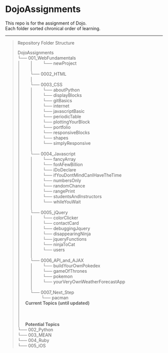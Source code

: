 # DojoAssignments  
  
  
This repo is for the assignment of Dojo.  
Each folder sorted chronical order of learning.  

  
  
----------

  


>Repository Folder Structure  
>  
>DojoAssignments  
└── 001_WebFundamentals  
│&nbsp;&nbsp;&nbsp;&nbsp;&nbsp;&nbsp;&nbsp;&nbsp;│&nbsp;&nbsp;&nbsp;&nbsp;&nbsp;&nbsp;&nbsp;&nbsp;└── newProject  
│&nbsp;&nbsp;&nbsp;&nbsp;&nbsp;&nbsp;&nbsp;&nbsp;│  
│&nbsp;&nbsp;&nbsp;&nbsp;&nbsp;&nbsp;&nbsp;&nbsp;└── 0002_HTML  
│&nbsp;&nbsp;&nbsp;&nbsp;&nbsp;&nbsp;&nbsp;&nbsp;│  
│&nbsp;&nbsp;&nbsp;&nbsp;&nbsp;&nbsp;&nbsp;&nbsp;└── 0003_CSS  
│&nbsp;&nbsp;&nbsp;&nbsp;&nbsp;&nbsp;&nbsp;&nbsp;│&nbsp;&nbsp;&nbsp;&nbsp;&nbsp;&nbsp;&nbsp;&nbsp;└── aboutPython  
│&nbsp;&nbsp;&nbsp;&nbsp;&nbsp;&nbsp;&nbsp;&nbsp;│&nbsp;&nbsp;&nbsp;&nbsp;&nbsp;&nbsp;&nbsp;&nbsp;└── displayBlocks  
│&nbsp;&nbsp;&nbsp;&nbsp;&nbsp;&nbsp;&nbsp;&nbsp;│&nbsp;&nbsp;&nbsp;&nbsp;&nbsp;&nbsp;&nbsp;&nbsp;└── gitBasics  
│&nbsp;&nbsp;&nbsp;&nbsp;&nbsp;&nbsp;&nbsp;&nbsp;│&nbsp;&nbsp;&nbsp;&nbsp;&nbsp;&nbsp;&nbsp;&nbsp;└── internet  
│&nbsp;&nbsp;&nbsp;&nbsp;&nbsp;&nbsp;&nbsp;&nbsp;│&nbsp;&nbsp;&nbsp;&nbsp;&nbsp;&nbsp;&nbsp;&nbsp;└── javascriptBasic  
│&nbsp;&nbsp;&nbsp;&nbsp;&nbsp;&nbsp;&nbsp;&nbsp;│&nbsp;&nbsp;&nbsp;&nbsp;&nbsp;&nbsp;&nbsp;&nbsp;└── periodicTable  
│&nbsp;&nbsp;&nbsp;&nbsp;&nbsp;&nbsp;&nbsp;&nbsp;│&nbsp;&nbsp;&nbsp;&nbsp;&nbsp;&nbsp;&nbsp;&nbsp;└── plottingYourBlock  
│&nbsp;&nbsp;&nbsp;&nbsp;&nbsp;&nbsp;&nbsp;&nbsp;│&nbsp;&nbsp;&nbsp;&nbsp;&nbsp;&nbsp;&nbsp;&nbsp;└── portfolio  
│&nbsp;&nbsp;&nbsp;&nbsp;&nbsp;&nbsp;&nbsp;&nbsp;│&nbsp;&nbsp;&nbsp;&nbsp;&nbsp;&nbsp;&nbsp;&nbsp;└── responsiveBlocks  
│&nbsp;&nbsp;&nbsp;&nbsp;&nbsp;&nbsp;&nbsp;&nbsp;│&nbsp;&nbsp;&nbsp;&nbsp;&nbsp;&nbsp;&nbsp;&nbsp;└── shapes  
│&nbsp;&nbsp;&nbsp;&nbsp;&nbsp;&nbsp;&nbsp;&nbsp;│&nbsp;&nbsp;&nbsp;&nbsp;&nbsp;&nbsp;&nbsp;&nbsp;└── simplyResponsive  
│&nbsp;&nbsp;&nbsp;&nbsp;&nbsp;&nbsp;&nbsp;&nbsp;│  
│&nbsp;&nbsp;&nbsp;&nbsp;&nbsp;&nbsp;&nbsp;&nbsp;└── 0004_Javascript  
│&nbsp;&nbsp;&nbsp;&nbsp;&nbsp;&nbsp;&nbsp;&nbsp;│&nbsp;&nbsp;&nbsp;&nbsp;&nbsp;&nbsp;&nbsp;&nbsp;└── fancyArray  
│&nbsp;&nbsp;&nbsp;&nbsp;&nbsp;&nbsp;&nbsp;&nbsp;│&nbsp;&nbsp;&nbsp;&nbsp;&nbsp;&nbsp;&nbsp;&nbsp;└── forAFewBillion  
│&nbsp;&nbsp;&nbsp;&nbsp;&nbsp;&nbsp;&nbsp;&nbsp;│&nbsp;&nbsp;&nbsp;&nbsp;&nbsp;&nbsp;&nbsp;&nbsp;└── iDoDeclare  
│&nbsp;&nbsp;&nbsp;&nbsp;&nbsp;&nbsp;&nbsp;&nbsp;│&nbsp;&nbsp;&nbsp;&nbsp;&nbsp;&nbsp;&nbsp;&nbsp;└── ifYouDontMindCanIHaveTheTime  
│&nbsp;&nbsp;&nbsp;&nbsp;&nbsp;&nbsp;&nbsp;&nbsp;│&nbsp;&nbsp;&nbsp;&nbsp;&nbsp;&nbsp;&nbsp;&nbsp;└── numbersOnly  
│&nbsp;&nbsp;&nbsp;&nbsp;&nbsp;&nbsp;&nbsp;&nbsp;│&nbsp;&nbsp;&nbsp;&nbsp;&nbsp;&nbsp;&nbsp;&nbsp;└── randomChance  
│&nbsp;&nbsp;&nbsp;&nbsp;&nbsp;&nbsp;&nbsp;&nbsp;│&nbsp;&nbsp;&nbsp;&nbsp;&nbsp;&nbsp;&nbsp;&nbsp;└── rangePrint  
│&nbsp;&nbsp;&nbsp;&nbsp;&nbsp;&nbsp;&nbsp;&nbsp;│&nbsp;&nbsp;&nbsp;&nbsp;&nbsp;&nbsp;&nbsp;&nbsp;└── studentsAndInstructors  
│&nbsp;&nbsp;&nbsp;&nbsp;&nbsp;&nbsp;&nbsp;&nbsp;│&nbsp;&nbsp;&nbsp;&nbsp;&nbsp;&nbsp;&nbsp;&nbsp;└── whileYouWait  
│&nbsp;&nbsp;&nbsp;&nbsp;&nbsp;&nbsp;&nbsp;&nbsp;│  
│&nbsp;&nbsp;&nbsp;&nbsp;&nbsp;&nbsp;&nbsp;&nbsp;└── 0005_jQuery  
│&nbsp;&nbsp;&nbsp;&nbsp;&nbsp;&nbsp;&nbsp;&nbsp;│&nbsp;&nbsp;&nbsp;&nbsp;&nbsp;&nbsp;&nbsp;&nbsp;└── colorClicker  
│&nbsp;&nbsp;&nbsp;&nbsp;&nbsp;&nbsp;&nbsp;&nbsp;│&nbsp;&nbsp;&nbsp;&nbsp;&nbsp;&nbsp;&nbsp;&nbsp;└── contactCard  
│&nbsp;&nbsp;&nbsp;&nbsp;&nbsp;&nbsp;&nbsp;&nbsp;│&nbsp;&nbsp;&nbsp;&nbsp;&nbsp;&nbsp;&nbsp;&nbsp;└── debuggingJquery  
│&nbsp;&nbsp;&nbsp;&nbsp;&nbsp;&nbsp;&nbsp;&nbsp;│&nbsp;&nbsp;&nbsp;&nbsp;&nbsp;&nbsp;&nbsp;&nbsp;└── disappearingNinja  
│&nbsp;&nbsp;&nbsp;&nbsp;&nbsp;&nbsp;&nbsp;&nbsp;│&nbsp;&nbsp;&nbsp;&nbsp;&nbsp;&nbsp;&nbsp;&nbsp;└── jqueryFunctions  
│&nbsp;&nbsp;&nbsp;&nbsp;&nbsp;&nbsp;&nbsp;&nbsp;│&nbsp;&nbsp;&nbsp;&nbsp;&nbsp;&nbsp;&nbsp;&nbsp;└── ninjaToCat  
│&nbsp;&nbsp;&nbsp;&nbsp;&nbsp;&nbsp;&nbsp;&nbsp;│&nbsp;&nbsp;&nbsp;&nbsp;&nbsp;&nbsp;&nbsp;&nbsp;└── users  
│&nbsp;&nbsp;&nbsp;&nbsp;&nbsp;&nbsp;&nbsp;&nbsp;│  
│&nbsp;&nbsp;&nbsp;&nbsp;&nbsp;&nbsp;&nbsp;&nbsp;└── 0006_API_and_AJAX  
│&nbsp;&nbsp;&nbsp;&nbsp;&nbsp;&nbsp;&nbsp;&nbsp;│&nbsp;&nbsp;&nbsp;&nbsp;&nbsp;&nbsp;&nbsp;&nbsp;└── buildYourOwnPokedex  
│&nbsp;&nbsp;&nbsp;&nbsp;&nbsp;&nbsp;&nbsp;&nbsp;│&nbsp;&nbsp;&nbsp;&nbsp;&nbsp;&nbsp;&nbsp;&nbsp;└── gameOfThrones  
│&nbsp;&nbsp;&nbsp;&nbsp;&nbsp;&nbsp;&nbsp;&nbsp;│&nbsp;&nbsp;&nbsp;&nbsp;&nbsp;&nbsp;&nbsp;&nbsp;└── pokemon  
│&nbsp;&nbsp;&nbsp;&nbsp;&nbsp;&nbsp;&nbsp;&nbsp;│&nbsp;&nbsp;&nbsp;&nbsp;&nbsp;&nbsp;&nbsp;&nbsp;└── yourVeryOwnWeatherForecastApp  
│&nbsp;&nbsp;&nbsp;&nbsp;&nbsp;&nbsp;&nbsp;&nbsp;│  
│&nbsp;&nbsp;&nbsp;&nbsp;&nbsp;&nbsp;&nbsp;&nbsp;└── 0007_Next_Step  
│&nbsp;&nbsp;&nbsp;&nbsp;&nbsp;&nbsp;&nbsp;&nbsp;&nbsp;&nbsp;&nbsp;&nbsp;&nbsp;&nbsp;&nbsp;&nbsp; └── pacman   
│&nbsp;&nbsp;&nbsp;&nbsp;**Current Topics (until updated)**  
│  
│  
│  
│&nbsp;&nbsp;&nbsp;&nbsp;**Potential Topics**  
└── 002_Python  
└── 003_MEAN  
└── 004_Ruby  
└── 005_iOS  
